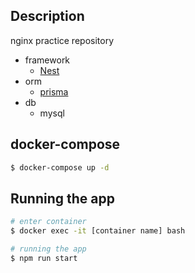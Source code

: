 ## Description
nginx practice repository
- framework
  - [Nest](https://github.com/nestjs/nest) 
- orm
  - [prisma](https://www.prisma.io/)
- db
  - mysql

## docker-compose

```bash
$ docker-compose up -d
```

## Running the app

```bash
# enter container
$ docker exec -it [container name] bash

# running the app
$ npm run start
```
